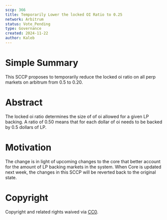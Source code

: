 ```yaml
---
sccp: 366
title: Temporarily Lower the locked OI Ratio to 0.25
network: Arbitrum
status: Vote_Pending
type: Governance
created: 2024-11-22
author: Kaleb
---
```


# Simple Summary

This SCCP proposes to temporarily reduce the locked oi ratio on all perp markets on arbitrum from 0.5 to 0.20.

# Abstract

The locked oi ratio determines the size of of oi allowed for a given LP backing. A ratio of 0.50 means that for each dollar of oi needs to be backed by 0.5 dollars of LP.

# Motivation
The change is in light of upcoming changes to the core that better account for the amount of LP backing markets in the system. When Core is updated next week, the changes in this SCCP will be reverted back to the original state. 


# Copyright
Copyright and related rights waived via [CC0](https://creativecommons.org/publicdomain/zero/1.0/).

